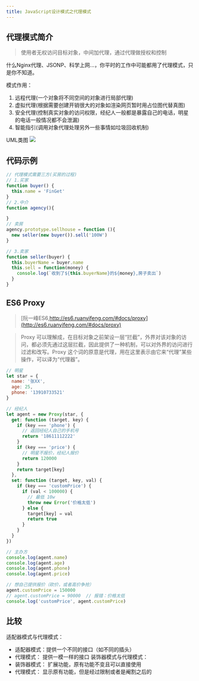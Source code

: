```yaml
---
title: JavaScript设计模式之代理模式
---
```

## 代理模式简介
> 使用者无权访问目标对象，中间加代理，通过代理做授权和控制

什么Nginx代理、JSONP、科学上网...，你平时的工作中可能都用了代理模式，只是你不知道。

模式作用：
1. 远程代理(一个对象将不同空间的对象进行局部代理)
2. 虚拟代理(根据需要创建开销很大的对象如渲染网页暂时用占位图代替真图)
3. 安全代理(控制真实对象的访问权限，经纪人一般都是暴露自己的电话，明星的电话一般情况都不会泄漏)
4. 智能指引(调用对象代理处理另外一些事情如垃圾回收机制)

UML类图
![](https://i.imgur.com/hF04ECE.png)

## 代码示例

```javascript
// 代理模式需要三方(买房的过程)
// 1.买家
function buyer() {
  this.name = 'FinGet'
}
// 2.中介
function agency(){

}
// 卖房
agency.prototype.sellhouse = function (){
  new seller(new buyer()).sell('100W')
}

// 3.卖家
function seller(buyer) {
  this.buyerName = buyer.name
  this.sell = function(money) {
    console.log(`收到了${this.buyerName}的${money},房子卖出`)
  }
}
```

## ES6 Proxy
> [阮一峰ES6,http://es6.ruanyifeng.com/#docs/proxy](http://es6.ruanyifeng.com/#docs/proxy)

>Proxy 可以理解成，在目标对象之前架设一层“拦截”，外界对该对象的访问，都必须先通过这层拦截，因此提供了一种机制，可以对外界的访问进行过滤和改写。Proxy 这个词的原意是代理，用在这里表示由它来“代理”某些操作，可以译为“代理器”。

```javascript
// 明星
let star = {
  name: '张XX',
  age: 25,
  phone: '13910733521'
}

// 经纪人
let agent = new Proxy(star, {
  get: function (target, key) {
    if (key === 'phone') {
      // 返回经纪人自己的手机号
      return '18611112222'
    }
    if (key === 'price') {
      // 明星不报价，经纪人报价
      return 120000
    }
    return target[key]
  },
  set: function (target, key, val) {
    if (key === 'customPrice') {
      if (val < 100000) {
        // 最低 10w
        throw new Error('价格太低')
      } else {
        target[key] = val
        return true
      }
    }
  }
})

// 主办方
console.log(agent.name)
console.log(agent.age)
console.log(agent.phone)
console.log(agent.price)

// 想自己提供报价（砍价，或者高价争抢）
agent.customPrice = 150000
// agent.customPrice = 90000  // 报错：价格太低
console.log('customPrice', agent.customPrice)
```

## 比较

适配器模式与代理模式：
- 适配器模式：提供一个不同的接口（如不同的插头）
- 代理模式： 提供一模一样的接口
装饰器模式与代理模式：
- 装饰器模式： 扩展功能，原有功能不变且可以直接使用
- 代理模式： 显示原有功能，但是经过限制或者是阉割之后的
